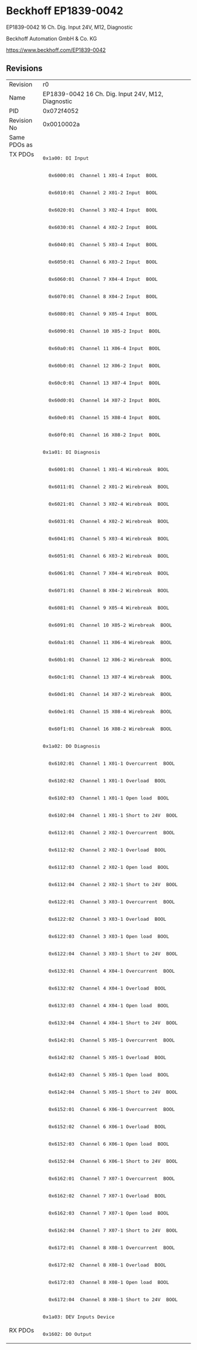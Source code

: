 # Beckhoff EP1839-0042

EP1839-0042 16 Ch. Dig. Input 24V, M12, Diagnostic

Beckhoff Automation GmbH & Co. KG

https://www.beckhoff.com/EP1839-0042

## Revisions
<table>
<tr >
<td>Revision</td>
<td>r0</td>
</tr>
<tr >
<td>Name</td>
<td>EP1839-0042 16 Ch. Dig. Input 24V, M12, Diagnostic</td>
</tr>
<tr >
<td>PID</td>
<td>0x072f4052</td>
</tr>
<tr >
<td>Revision No</td>
<td>0x0010002a</td>
</tr>
<tr >
<td>Same PDOs as</td>
<td></td>
</tr>
<tr class="txpdo pdosection">
<td rowspan=68 valign=top>TX PDOs</td>
<td><pre>0x1a00: DI Input</pre></td>
<td></td>
</tr>
<tr class="txpdo">
<td><pre>  0x6000:01  Channel 1 X01-4 Input  BOOL</pre></td>
</tr>
<tr class="txpdo">
<td><pre>  0x6010:01  Channel 2 X01-2 Input  BOOL</pre></td>
</tr>
<tr class="txpdo">
<td><pre>  0x6020:01  Channel 3 X02-4 Input  BOOL</pre></td>
</tr>
<tr class="txpdo">
<td><pre>  0x6030:01  Channel 4 X02-2 Input  BOOL</pre></td>
</tr>
<tr class="txpdo">
<td><pre>  0x6040:01  Channel 5 X03-4 Input  BOOL</pre></td>
</tr>
<tr class="txpdo">
<td><pre>  0x6050:01  Channel 6 X03-2 Input  BOOL</pre></td>
</tr>
<tr class="txpdo">
<td><pre>  0x6060:01  Channel 7 X04-4 Input  BOOL</pre></td>
</tr>
<tr class="txpdo">
<td><pre>  0x6070:01  Channel 8 X04-2 Input  BOOL</pre></td>
</tr>
<tr class="txpdo">
<td><pre>  0x6080:01  Channel 9 X05-4 Input  BOOL</pre></td>
</tr>
<tr class="txpdo">
<td><pre>  0x6090:01  Channel 10 X05-2 Input  BOOL</pre></td>
</tr>
<tr class="txpdo">
<td><pre>  0x60a0:01  Channel 11 X06-4 Input  BOOL</pre></td>
</tr>
<tr class="txpdo">
<td><pre>  0x60b0:01  Channel 12 X06-2 Input  BOOL</pre></td>
</tr>
<tr class="txpdo">
<td><pre>  0x60c0:01  Channel 13 X07-4 Input  BOOL</pre></td>
</tr>
<tr class="txpdo">
<td><pre>  0x60d0:01  Channel 14 X07-2 Input  BOOL</pre></td>
</tr>
<tr class="txpdo">
<td><pre>  0x60e0:01  Channel 15 X08-4 Input  BOOL</pre></td>
</tr>
<tr class="txpdo">
<td><pre>  0x60f0:01  Channel 16 X08-2 Input  BOOL</pre></td>
</tr>
<tr class="txpdo pdosection">
<td><pre>0x1a01: DI Diagnosis</pre></td>
</tr>
<tr class="txpdo">
<td><pre>  0x6001:01  Channel 1 X01-4 Wirebreak  BOOL</pre></td>
</tr>
<tr class="txpdo">
<td><pre>  0x6011:01  Channel 2 X01-2 Wirebreak  BOOL</pre></td>
</tr>
<tr class="txpdo">
<td><pre>  0x6021:01  Channel 3 X02-4 Wirebreak  BOOL</pre></td>
</tr>
<tr class="txpdo">
<td><pre>  0x6031:01  Channel 4 X02-2 Wirebreak  BOOL</pre></td>
</tr>
<tr class="txpdo">
<td><pre>  0x6041:01  Channel 5 X03-4 Wirebreak  BOOL</pre></td>
</tr>
<tr class="txpdo">
<td><pre>  0x6051:01  Channel 6 X03-2 Wirebreak  BOOL</pre></td>
</tr>
<tr class="txpdo">
<td><pre>  0x6061:01  Channel 7 X04-4 Wirebreak  BOOL</pre></td>
</tr>
<tr class="txpdo">
<td><pre>  0x6071:01  Channel 8 X04-2 Wirebreak  BOOL</pre></td>
</tr>
<tr class="txpdo">
<td><pre>  0x6081:01  Channel 9 X05-4 Wirebreak  BOOL</pre></td>
</tr>
<tr class="txpdo">
<td><pre>  0x6091:01  Channel 10 X05-2 Wirebreak  BOOL</pre></td>
</tr>
<tr class="txpdo">
<td><pre>  0x60a1:01  Channel 11 X06-4 Wirebreak  BOOL</pre></td>
</tr>
<tr class="txpdo">
<td><pre>  0x60b1:01  Channel 12 X06-2 Wirebreak  BOOL</pre></td>
</tr>
<tr class="txpdo">
<td><pre>  0x60c1:01  Channel 13 X07-4 Wirebreak  BOOL</pre></td>
</tr>
<tr class="txpdo">
<td><pre>  0x60d1:01  Channel 14 X07-2 Wirebreak  BOOL</pre></td>
</tr>
<tr class="txpdo">
<td><pre>  0x60e1:01  Channel 15 X08-4 Wirebreak  BOOL</pre></td>
</tr>
<tr class="txpdo">
<td><pre>  0x60f1:01  Channel 16 X08-2 Wirebreak  BOOL</pre></td>
</tr>
<tr class="txpdo pdosection">
<td><pre>0x1a02: DO Diagnosis</pre></td>
</tr>
<tr class="txpdo">
<td><pre>  0x6102:01  Channel 1 X01-1 Overcurrent  BOOL</pre></td>
</tr>
<tr class="txpdo">
<td><pre>  0x6102:02  Channel 1 X01-1 Overload  BOOL</pre></td>
</tr>
<tr class="txpdo">
<td><pre>  0x6102:03  Channel 1 X01-1 Open load  BOOL</pre></td>
</tr>
<tr class="txpdo">
<td><pre>  0x6102:04  Channel 1 X01-1 Short to 24V  BOOL</pre></td>
</tr>
<tr class="txpdo">
<td><pre>  0x6112:01  Channel 2 X02-1 Overcurrent  BOOL</pre></td>
</tr>
<tr class="txpdo">
<td><pre>  0x6112:02  Channel 2 X02-1 Overload  BOOL</pre></td>
</tr>
<tr class="txpdo">
<td><pre>  0x6112:03  Channel 2 X02-1 Open load  BOOL</pre></td>
</tr>
<tr class="txpdo">
<td><pre>  0x6112:04  Channel 2 X02-1 Short to 24V  BOOL</pre></td>
</tr>
<tr class="txpdo">
<td><pre>  0x6122:01  Channel 3 X03-1 Overcurrent  BOOL</pre></td>
</tr>
<tr class="txpdo">
<td><pre>  0x6122:02  Channel 3 X03-1 Overload  BOOL</pre></td>
</tr>
<tr class="txpdo">
<td><pre>  0x6122:03  Channel 3 X03-1 Open load  BOOL</pre></td>
</tr>
<tr class="txpdo">
<td><pre>  0x6122:04  Channel 3 X03-1 Short to 24V  BOOL</pre></td>
</tr>
<tr class="txpdo">
<td><pre>  0x6132:01  Channel 4 X04-1 Overcurrent  BOOL</pre></td>
</tr>
<tr class="txpdo">
<td><pre>  0x6132:02  Channel 4 X04-1 Overload  BOOL</pre></td>
</tr>
<tr class="txpdo">
<td><pre>  0x6132:03  Channel 4 X04-1 Open load  BOOL</pre></td>
</tr>
<tr class="txpdo">
<td><pre>  0x6132:04  Channel 4 X04-1 Short to 24V  BOOL</pre></td>
</tr>
<tr class="txpdo">
<td><pre>  0x6142:01  Channel 5 X05-1 Overcurrent  BOOL</pre></td>
</tr>
<tr class="txpdo">
<td><pre>  0x6142:02  Channel 5 X05-1 Overload  BOOL</pre></td>
</tr>
<tr class="txpdo">
<td><pre>  0x6142:03  Channel 5 X05-1 Open load  BOOL</pre></td>
</tr>
<tr class="txpdo">
<td><pre>  0x6142:04  Channel 5 X05-1 Short to 24V  BOOL</pre></td>
</tr>
<tr class="txpdo">
<td><pre>  0x6152:01  Channel 6 X06-1 Overcurrent  BOOL</pre></td>
</tr>
<tr class="txpdo">
<td><pre>  0x6152:02  Channel 6 X06-1 Overload  BOOL</pre></td>
</tr>
<tr class="txpdo">
<td><pre>  0x6152:03  Channel 6 X06-1 Open load  BOOL</pre></td>
</tr>
<tr class="txpdo">
<td><pre>  0x6152:04  Channel 6 X06-1 Short to 24V  BOOL</pre></td>
</tr>
<tr class="txpdo">
<td><pre>  0x6162:01  Channel 7 X07-1 Overcurrent  BOOL</pre></td>
</tr>
<tr class="txpdo">
<td><pre>  0x6162:02  Channel 7 X07-1 Overload  BOOL</pre></td>
</tr>
<tr class="txpdo">
<td><pre>  0x6162:03  Channel 7 X07-1 Open load  BOOL</pre></td>
</tr>
<tr class="txpdo">
<td><pre>  0x6162:04  Channel 7 X07-1 Short to 24V  BOOL</pre></td>
</tr>
<tr class="txpdo">
<td><pre>  0x6172:01  Channel 8 X08-1 Overcurrent  BOOL</pre></td>
</tr>
<tr class="txpdo">
<td><pre>  0x6172:02  Channel 8 X08-1 Overload  BOOL</pre></td>
</tr>
<tr class="txpdo">
<td><pre>  0x6172:03  Channel 8 X08-1 Open load  BOOL</pre></td>
</tr>
<tr class="txpdo">
<td><pre>  0x6172:04  Channel 8 X08-1 Short to 24V  BOOL</pre></td>
</tr>
<tr class="txpdo pdosection">
<td><pre>0x1a03: DEV Inputs Device</pre></td>
</tr>
<tr class="rxpdo pdosection">
<td rowspan=1 valign=top>RX PDOs</td>
<td><pre>0x1602: DO Output</pre></td>
<td></td>
</tr>
</table>
